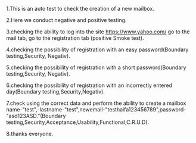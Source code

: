 1.This is an auto test to check the creation of a new mailbox. 

2.Here we conduct negative and positive testing. 

3.checking the ability to log into the site https://www.yahoo.com/ go to the mail tab, go to the registration tab (positive Smoke test).

4.checking the possibility of registration with an easy password(Boundary testing,Security, Negativ).

5.checking the possibility of registration with a short password(Boundary testing,Security, Negativ).

6.checking the possibility of registration with an incorrectly entered day(Boundary testing,Security,Negativ).

7.check using the correct data and perform the ability to create a mailbox name-"test",-lastname-"test",newemail-"testhaifa123456789",password-"asd123ASD."(Boundary testing,Security,Acceptance,Usability,Functional,C.R.U.D).

8.thanks everyone.

